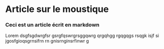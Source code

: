 # Article sur le moustique

### Ceci est un article écrit en markdown

Lorem dsgfsgdwrgfsr gsrgfqswrgrsggqwrg qrgqhgg rgqgqgs rsqgk isjf si jgosfgioqsgrnsifrn rn gnisrnginsrfinwr g